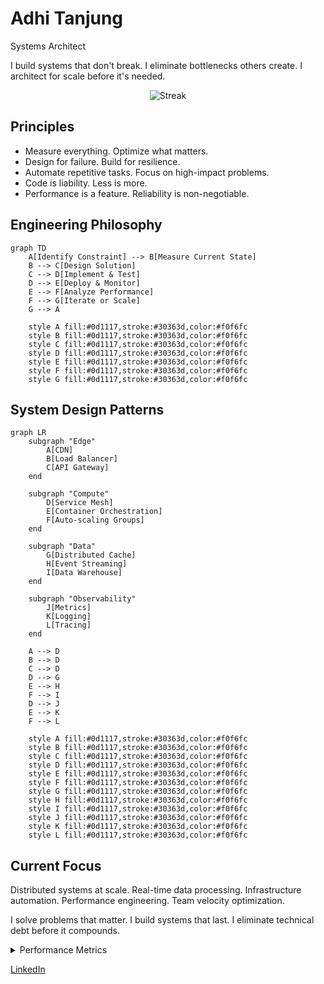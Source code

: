 # Adhi Tanjung

Systems Architect

I build systems that don't break. I eliminate bottlenecks others create. I architect for scale before it's needed.

<p align="center">
  <img src="https://github-readme-streak-stats.herokuapp.com/?user=adhtanjung&theme=dark&hide_border=true&stroke=0000&background=0D1117&ring=666666&fire=666666&currStreakNum=FFFFFF&currStreakLabel=666666&sideNums=FFFFFF&sideLabels=666666&dates=666666" alt="Streak"/>
</p>

## Principles

- Measure everything. Optimize what matters.
- Design for failure. Build for resilience.
- Automate repetitive tasks. Focus on high-impact problems.
- Code is liability. Less is more.
- Performance is a feature. Reliability is non-negotiable.

## Engineering Philosophy

```mermaid
graph TD
    A[Identify Constraint] --> B[Measure Current State]
    B --> C[Design Solution]
    C --> D[Implement & Test]
    D --> E[Deploy & Monitor]
    E --> F[Analyze Performance]
    F --> G[Iterate or Scale]
    G --> A
    
    style A fill:#0d1117,stroke:#30363d,color:#f0f6fc
    style B fill:#0d1117,stroke:#30363d,color:#f0f6fc
    style C fill:#0d1117,stroke:#30363d,color:#f0f6fc
    style D fill:#0d1117,stroke:#30363d,color:#f0f6fc
    style E fill:#0d1117,stroke:#30363d,color:#f0f6fc
    style F fill:#0d1117,stroke:#30363d,color:#f0f6fc
    style G fill:#0d1117,stroke:#30363d,color:#f0f6fc
```

## System Design Patterns

```mermaid
graph LR
    subgraph "Edge"
        A[CDN]
        B[Load Balancer]
        C[API Gateway]
    end
    
    subgraph "Compute"
        D[Service Mesh]
        E[Container Orchestration]
        F[Auto-scaling Groups]
    end
    
    subgraph "Data"
        G[Distributed Cache]
        H[Event Streaming]
        I[Data Warehouse]
    end
    
    subgraph "Observability"
        J[Metrics]
        K[Logging]
        L[Tracing]
    end
    
    A --> D
    B --> D
    C --> D
    D --> G
    E --> H
    F --> I
    D --> J
    E --> K
    F --> L
    
    style A fill:#0d1117,stroke:#30363d,color:#f0f6fc
    style B fill:#0d1117,stroke:#30363d,color:#f0f6fc
    style C fill:#0d1117,stroke:#30363d,color:#f0f6fc
    style D fill:#0d1117,stroke:#30363d,color:#f0f6fc
    style E fill:#0d1117,stroke:#30363d,color:#f0f6fc
    style F fill:#0d1117,stroke:#30363d,color:#f0f6fc
    style G fill:#0d1117,stroke:#30363d,color:#f0f6fc
    style H fill:#0d1117,stroke:#30363d,color:#f0f6fc
    style I fill:#0d1117,stroke:#30363d,color:#f0f6fc
    style J fill:#0d1117,stroke:#30363d,color:#f0f6fc
    style K fill:#0d1117,stroke:#30363d,color:#f0f6fc
    style L fill:#0d1117,stroke:#30363d,color:#f0f6fc
```

## Current Focus

Distributed systems at scale. Real-time data processing. Infrastructure automation. Performance engineering. Team velocity optimization.

I solve problems that matter. I build systems that last. I eliminate technical debt before it compounds.

<details>
  <summary>Performance Metrics</summary>
  <br/>
  <p align="center">
    <img alt="Stats" src="https://github-readme-stats.vercel.app/api?username=adhtanjung&show_icons=true&count_private=true&theme=dark&hide_border=true&bg_color=0D1117&title_color=FFFFFF&icon_color=666666&text_color=FFFFFF" height="165px"/>
    <br/>
    <img src="https://github-readme-stats.vercel.app/api/top-langs?username=adhtanjung&show_icons=true&locale=en&layout=compact&theme=dark&hide_border=true&bg_color=0D1117&title_color=FFFFFF&text_color=FFFFFF" alt="Languages" height="165px"/>
  </p>
</details>

[LinkedIn](https://www.linkedin.com/in/adhitanjung/)
